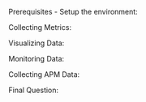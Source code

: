 Prerequisites - Setup the environment:

Collecting Metrics:

Visualizing Data:

Monitoring Data:

Collecting APM Data:

Final Question:
